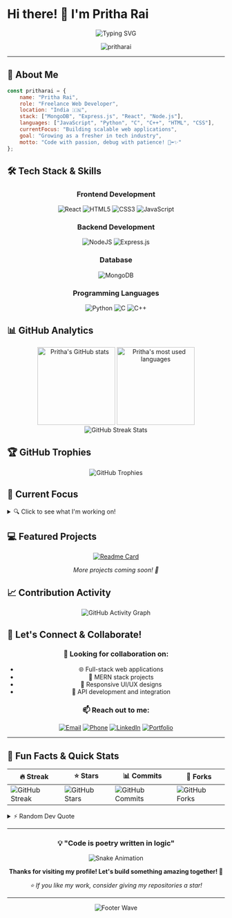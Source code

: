 # Hi there! 👋 I'm Pritha Rai

<div align="center">
  
  ![Typing SVG](https://readme-typing-svg.herokuapp.com?font=Fira+Code&weight=600&size=28&duration=4000&pause=1000&color=36BCF7&center=true&vCenter=true&random=false&width=600&lines=Full+Stack+Web+Developer;MERN+Stack+Enthusiast;Freelance+Developer;Always+Learning+New+Things!)

  <img src="https://komarev.com/ghpvc/?username=pritharai&label=Profile%20views&color=0e75b6&style=flat" alt="pritharai" />
  
</div>

---

## 🚀 About Me

```javascript
const pritharai = {
    name: "Pritha Rai",
    role: "Freelance Web Developer",
    location: "India 🇮🇳",
    stack: ["MongoDB", "Express.js", "React", "Node.js"],
    languages: ["JavaScript", "Python", "C", "C++", "HTML", "CSS"],
    currentFocus: "Building scalable web applications",
    goal: "Growing as a fresher in tech industry",
    motto: "Code with passion, debug with patience! 🐛➡️✨"
};
```

## 🛠️ Tech Stack & Skills

<div align="center">

### Frontend Development
![React](https://img.shields.io/badge/react-%2320232a.svg?style=for-the-badge&logo=react&logoColor=%2361DAFB)
![HTML5](https://img.shields.io/badge/html5-%23E34F26.svg?style=for-the-badge&logo=html5&logoColor=white)
![CSS3](https://img.shields.io/badge/css3-%231572B6.svg?style=for-the-badge&logo=css3&logoColor=white)
![JavaScript](https://img.shields.io/badge/javascript-%23323330.svg?style=for-the-badge&logo=javascript&logoColor=%23F7DF1E)

### Backend Development
![NodeJS](https://img.shields.io/badge/node.js-6DA55F?style=for-the-badge&logo=node.js&logoColor=white)
![Express.js](https://img.shields.io/badge/express.js-%23404d59.svg?style=for-the-badge&logo=express&logoColor=%2361DAFB)

### Database
![MongoDB](https://img.shields.io/badge/MongoDB-%234ea94b.svg?style=for-the-badge&logo=mongodb&logoColor=white)

### Programming Languages
![Python](https://img.shields.io/badge/python-3670A0?style=for-the-badge&logo=python&logoColor=ffdd54)
![C](https://img.shields.io/badge/c-%2300599C.svg?style=for-the-badge&logo=c&logoColor=white)
![C++](https://img.shields.io/badge/c++-%2300599C.svg?style=for-the-badge&logo=c%2B%2B&logoColor=white)

</div>

## 📊 GitHub Analytics

<div align="center">
  <img height="180em" src="https://github-readme-stats.vercel.app/api?username=pritharai&show_icons=true&count_private=true&hide_border=true&title_color=36BCF7&icon_color=36BCF7&text_color=c9d1d9&bg_color=0d1117" alt="Pritha's GitHub stats"/>
  <img height="180em" src="https://github-readme-stats.vercel.app/api/top-langs/?username=pritharai&layout=compact&hide_border=true&title_color=36BCF7&text_color=c9d1d9&bg_color=0d1117" alt="Pritha's most used languages"/>
</div>

<div align="center">
  <img src="https://github-readme-streak-stats.herokuapp.com?user=pritharai&theme=tokyonight&hide_border=true&stroke=36BCF7&ring=36BCF7&fire=36BCF7&currStreakLabel=36BCF7" alt="GitHub Streak Stats"/>
</div>

## 🏆 GitHub Trophies

<div align="center">
  <img src="https://github-profile-trophy.vercel.app/?username=pritharai&theme=tokyonight&no-frame=true&column=3&margin-w=15&margin-h=15" alt="GitHub Trophies"/>
</div>

## 🌟 Current Focus

<details>
<summary>🔍 Click to see what I'm working on!</summary>

### 🌱 Currently Learning
- Advanced React patterns and hooks
- Backend optimization techniques
- Database design and performance
- DevOps fundamentals
- Modern CSS frameworks

### 🎯 2024 Goals
- [ ] Build 5+ full-stack projects
- [ ] Contribute to open source projects
- [ ] Master advanced JavaScript concepts
- [ ] Learn cloud deployment (AWS/Azure)
- [ ] Build a strong developer network

</details>

## 💻 Featured Projects

<div align="center">

[![Readme Card](https://github-readme-stats.vercel.app/api/pin/?username=pritharai&repo=your-awesome-project&theme=tokyonight&hide_border=true)](https://github.com/pritharai/your-awesome-project)

*More projects coming soon! 🚀*

</div>

## 📈 Contribution Activity

<div align="center">
  <img src="https://github-readme-activity-graph.vercel.app/graph?username=pritharai&theme=tokyo-night&hide_border=true&area=true&custom_title=Pritha's%20Contribution%20Graph" alt="GitHub Activity Graph"/>
</div>

## 🤝 Let's Connect & Collaborate!

<div align="center">

### 💬 Looking for collaboration on:
- 🌐 Full-stack web applications
- 🚀 MERN stack projects  
- 📱 Responsive UI/UX designs
- 🔧 API development and integration

### 📫 Reach out to me:

[![Email](https://img.shields.io/badge/Gmail-D14836?style=for-the-badge&logo=gmail&logoColor=white)](mailto:pritharai873@gmail.com)
[![Phone](https://img.shields.io/badge/Phone-25D366?style=for-the-badge&logo=whatsapp&logoColor=white)](tel:+919041307588)
[![LinkedIn](https://img.shields.io/badge/linkedin-%230077B5.svg?style=for-the-badge&logo=linkedin&logoColor=white)](https://linkedin.com/in/pritharai)
[![Portfolio](https://img.shields.io/badge/Portfolio-FF5722?style=for-the-badge&logo=google-chrome&logoColor=white)](https://pritharai.dev)

</div>

---

## 🎯 Fun Facts & Quick Stats

<div align="center">

| 🔥 Streak | ⭐ Stars | 📊 Commits | 🍴 Forks |
|-----------|----------|------------|----------|
| ![GitHub Streak](https://img.shields.io/badge/dynamic/json?color=36BCF7&label=Days&query=currentStreak.length&url=https://github-readme-streak-stats.herokuapp.com/api?username=pritharai&type=json) | ![GitHub Stars](https://img.shields.io/github/stars/pritharai?style=social) | ![GitHub Commits](https://img.shields.io/github/commit-activity/m/pritharai/pritharai) | ![GitHub Forks](https://img.shields.io/github/forks/pritharai?style=social) |

</div>

<details>
<summary>⚡ Random Dev Quote</summary>

<div align="center">
  
  ![Dev Quote](https://quotes-github-readme.vercel.app/api?type=horizontal&theme=tokyonight)
  
</div>

</details>

---

<div align="center">

### 💡 "Code is poetry written in logic"

![Snake Animation](https://raw.githubusercontent.com/pritharai/pritharai/output/github-contribution-grid-snake.svg)

**Thanks for visiting my profile! Let's build something amazing together! 🚀**

*⭐ If you like my work, consider giving my repositories a star!*

</div>

---

<div align="center">
  <img src="https://capsule-render.vercel.app/api?type=waving&color=36BCF7&height=100&section=footer" alt="Footer Wave"/>
</div>
